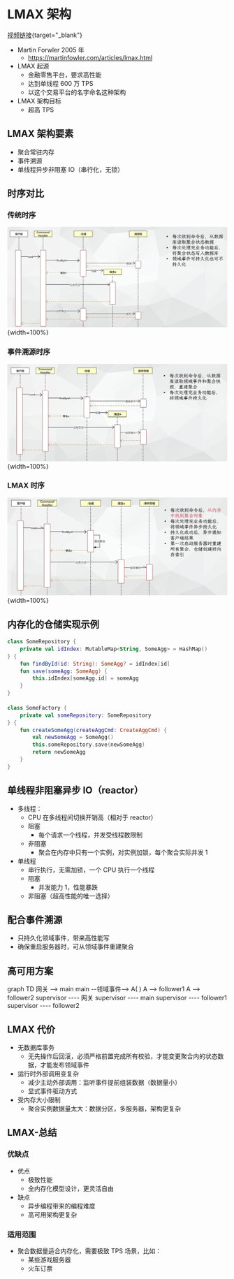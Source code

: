 # LMAX 架构

[视频链接](https://www.bilibili.com/video/BV14v42117yT){target="\_blank"}

- Martin Forwler 2005 年
  - <https://martinfowler.com/articles/lmax.html>
- LMAX 起源
  - 金融零售平台，要求高性能
  - 达到单线程 600 万 TPS
  - 以这个交易平台的名字命名这种架构
- LMAX 架构目标
  - 超高 TPS

## LMAX 架构要素

- 聚合常驻内存
- 事件溯源
- 单线程异步非阻塞 IO（串行化，无锁）

## 时序对比

### 传统时序

![传统时序](./10-lmax1.png){width=100%}

### 事件溯源时序

![事件溯源时序](./10-lmax2.png){width=100%}

### LMAX 时序

![LMAX时序](./10-lmax3.png){width=100%}

## 内存化的仓储实现示例

```kt
class SomeRepository {
    private val idIndex: MutableMap<String, SomeAgg> = HashMap()
} {
    fun findById(id: String): SomeAgg? = idIndex[id]
    fun save(someAgg: SomeAgg) {
        this.idIndex[someAgg.id] = someAgg
    }
}

class SomeFactory {
    private val someRepository: SomeRepository
} {
    fun createSomeAgg(createAggCmd: CreateAggCmd) {
        val newSomeAgg = SomeAgg()
        this.someRepository.save(newSomeAgg)
        return newSomeAgg
    }
}
```

## 单线程非阻塞异步 IO（reactor）

- 多线程：
  - CPU 在多线程间切换开销高（相对于 reactor）
  - 阻塞
    - 每个请求一个线程，并发受线程数限制
  - 非阻塞
    - 聚合在内存中只有一个实例，对实例加锁，每个聚合实际并发 1
- 单线程
  - 串行执行，无需加锁，一个 CPU 执行一个线程
  - 阻塞
    - 并发能力 1，性能暴跌
  - 非阻塞（超高性能的唯一选择）

## 配合事件溯源

- 只持久化领域事件，带来高性能写
- 确保重启服务器时，可从领域事件重建聚合

## 高可用方案

<mermaid>
graph TD
网关 --> main
main --领域事件--> A( )
A --> follower1
A --> follower2
supervisor ---- 网关
supervisor ---- main
supervisor ---- follower1
supervisor ---- follower2
</mermaid>

## LMAX 代价

- 无数据库事务
  - 无先操作后回滚，必须严格前置完成所有校验，才能变更聚合内的状态数据，才能发布领域事件
- 运行时外部调用变复杂
  - 减少主动外部调用：监听事件提前组装数据（数据量小）
  - 显式事件驱动方式
- 受内存大小限制
  - 聚合实例数据量太大：数据分区，多服务器，架构更复杂

## LMAX-总结

### 优缺点

- 优点
  - 极致性能
  - 全内存化模型设计，更灵活自由
- 缺点
  - 异步编程带来的编程难度
  - 高可用架构更复杂

### 适用范围

- 聚合数据量适合内存化，需要极致 TPS 场景，比如：
  - 某些游戏服务器
  - 火车订票
